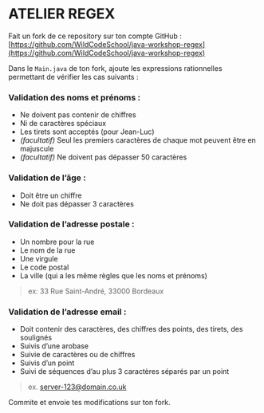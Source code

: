 # ATELIER REGEX

Fait un fork de ce repository sur ton compte GitHub :
[https://github.com/WildCodeSchool/java-workshop-regex](https://github.com/WildCodeSchool/java-workshop-regex)

Dans le `Main.java` de ton fork, ajoute les expressions rationnelles permettant de vérifier les cas suivants :

### Validation des noms et prénoms : 

* Ne doivent pas contenir de chiffres
* Ni de caractères spéciaux
* Les tirets sont acceptés (pour Jean-Luc)
* *(facultatif)* Seul les premiers caractères de chaque mot peuvent être en majuscule
* *(facultatif)* Ne doivent pas dépasser 50 caractères

### Validation de l’âge :

* Doit être un chiffre
* Ne doit pas dépasser 3 caractères

### Validation de l’adresse postale :

* Un nombre pour la rue
* Le nom de la rue
* Une virgule
* Le code postal
* La ville (qui a les même règles que les noms et prénoms)

> ex: 33 Rue Saint-André, 33000 Bordeaux

### Validation de l’adresse email :

* Doit contenir des caractères, des chiffres des points, des tirets, des soulignés
* Suivis d’une arobase
* Suivie de caractères ou de chiffres
* Suivis d’un point
* Suivi de séquences d’au plus 3 caractères séparés par un point

> ex. server-123@domain.co.uk

Commite et envoie tes modifications sur ton fork.
